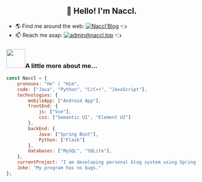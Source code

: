 <h2 align="center">👋 Hello! I'm Naccl.</h2>

- 🌎 Find me around the web: [![Naccl'Blog](https://img.shields.io/badge/Blog-Naccl'Blog-blue?style=flat-square&link=https://naccl.top)](https://naccl.top) 👈
- 📫 Reach me asap: [![admin@naccl.top](https://img.shields.io/badge/admin@naccl.top-c14438?style=flat-square&logo=Gmail&logoColor=white&link=mailto:admin@naccl.top)](mailto:admin@naccl.top) 👈



### <img src="https://media.giphy.com/media/WUlplcMpOCEmTGBtBW/giphy.gif" width="50">A little more about me...  

```javascript
const Naccl = {
    pronouns: "He" | "Him",
    code: ["Java", "Python", "C/C++", "JavaScript"],
    technologies: {
        mobileApp: ["Android App"],
        frontEnd: {
            js: ["Vue"],
            css: ["Semantic UI", "Element UI"]
        },
        backEnd: {
            Java: ["Spring Boot"],
            Python: ["Flask"]
        },
        databases: ["MySQL", "SQLite"],
    },
    currentProject: "I am developing personal blog system using Spring Boot and Vue",
    Joke: "My program has no bugs."
};
```

